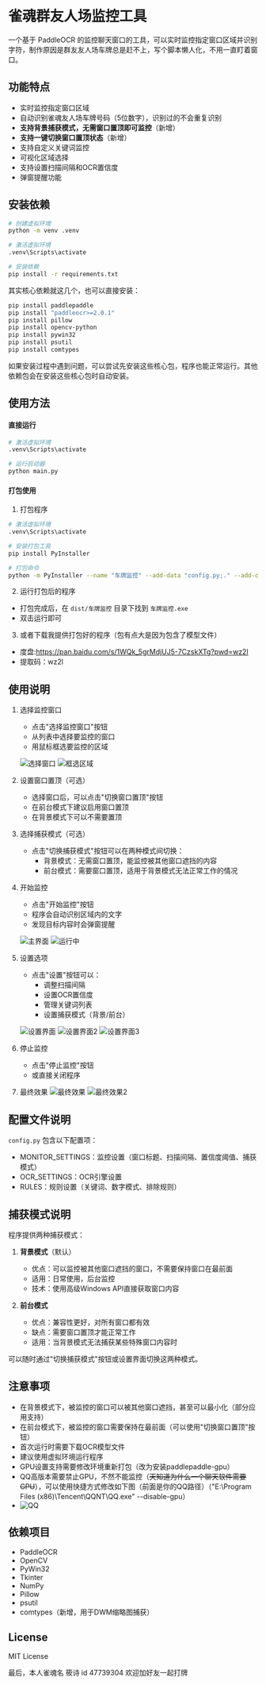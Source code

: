# 雀魂群友人场监控工具

一个基于 PaddleOCR 的监控聊天窗口的工具，可以实时监控指定窗口区域并识别字符，制作原因是群友友人场车牌总是赶不上，写个脚本懒人化，不用一直盯着窗口。

## 功能特点

- 实时监控指定窗口区域
- 自动识别雀魂友人场车牌号码（5位数字），识别过的不会重复识别
- **支持背景捕获模式，无需窗口置顶即可监控**（新增）
- **支持一键切换窗口置顶状态**（新增）
- 支持自定义关键词监控
- 可视化区域选择
- 支持设置扫描间隔和OCR置信度
- 弹窗提醒功能

## 安装依赖

```bash
# 创建虚拟环境
python -m venv .venv

# 激活虚拟环境
.venv\Scripts\activate

# 安装依赖
pip install -r requirements.txt
```

其实核心依赖就这几个，也可以直接安装：
```bash
pip install paddlepaddle
pip install "paddleocr>=2.0.1"
pip install pillow
pip install opencv-python
pip install pywin32
pip install psutil
pip install comtypes
```

如果安装过程中遇到问题，可以尝试先安装这些核心包，程序也能正常运行。其他依赖包会在安装这些核心包时自动安装。

## 使用方法

#### 直接运行
```bash
# 激活虚拟环境
.venv\Scripts\activate

# 运行启动器
python main.py
```

#### 打包使用
1. 打包程序
```bash
# 激活虚拟环境
.venv\Scripts\activate

# 安装打包工具
pip install PyInstaller

# 打包命令
python -m PyInstaller --name "车牌监控" --add-data "config.py;." --add-data "quehun.ico;." --add-data "utils.py;." --add-data "gui;gui" --add-data "monitor;monitor" --add-data "ocr;ocr" --add-data ".venv\Lib\site-packages\paddle\libs\*.dll;paddle\libs" --add-data ".venv\Lib\site-packages\paddleocr;paddleocr" --hidden-import paddleocr --hidden-import PIL --hidden-import cv2 --hidden-import win32gui --hidden-import win32ui --hidden-import win32con --hidden-import numpy --hidden-import psutil --hidden-import comtypes --hidden-import comtypes.client --hidden-import time --collect-all paddleocr --collect-all paddle --collect-all comtypes --noconsole --icon=quehun.ico main.py
```


2. 运行打包后的程序
- 打包完成后，在 `dist/车牌监控` 目录下找到 `车牌监控.exe`
- 双击运行即可

3. 或者下载我提供打包好的程序（包有点大是因为包含了模型文件）
-  度盘:https://pan.baidu.com/s/1WQk_5grMdjUJ5-7CzskXTg?pwd=wz2l 
-  提取码：wz2l


## 使用说明

1. 选择监控窗口
   - 点击"选择监控窗口"按钮
   - 从列表中选择要监控的窗口
   - 用鼠标框选要监控的区域

   ![选择窗口](运行图片/选择窗口.png)
   ![框选区域](运行图片/框选区域.png)

2. 设置窗口置顶（可选）
   - 选择窗口后，可以点击"切换窗口置顶"按钮
   - 在前台模式下建议启用窗口置顶
   - 在背景模式下可以不需要置顶

3. 选择捕获模式（可选）
   - 点击"切换捕获模式"按钮可以在两种模式间切换：
     - 背景模式：无需窗口置顶，能监控被其他窗口遮挡的内容
     - 前台模式：需要窗口置顶，适用于背景模式无法正常工作的情况

4. 开始监控
   - 点击"开始监控"按钮
   - 程序会自动识别区域内的文字
   - 发现目标内容时会弹窗提醒

   ![主界面](运行图片/主界面.png)
   ![运行中](运行图片/运行中.png)

5. 设置选项
   - 点击"设置"按钮可以：
     - 调整扫描间隔
     - 设置OCR置信度
     - 管理关键词列表
     - 设置捕获模式（背景/前台）

   ![设置界面](运行图片/设置界面.png)
   ![设置界面2](运行图片/设置界面2.png)
   ![设置界面3](运行图片/设置界面3.png)

6. 停止监控
   - 点击"停止监控"按钮
   - 或直接关闭程序

7. 最终效果
   ![最终效果](运行图片/最终效果.png)
   ![最终效果2](运行图片/最终效果2.png)

## 配置文件说明

`config.py` 包含以下配置项：
- MONITOR_SETTINGS：监控设置（窗口标题、扫描间隔、置信度阈值、捕获模式）
- OCR_SETTINGS：OCR引擎设置
- RULES：规则设置（关键词、数字模式、排除规则）

## 捕获模式说明

程序提供两种捕获模式：

1. **背景模式**（默认）
   - 优点：可以监控被其他窗口遮挡的窗口，不需要保持窗口在最前面
   - 适用：日常使用，后台监控
   - 技术：使用高级Windows API直接获取窗口内容

2. **前台模式**
   - 优点：兼容性更好，对所有窗口都有效
   - 缺点：需要窗口置顶才能正常工作
   - 适用：当背景模式无法捕获某些特殊窗口内容时

可以随时通过"切换捕获模式"按钮或设置界面切换这两种模式。

## 注意事项

- 在背景模式下，被监控的窗口可以被其他窗口遮挡，甚至可以最小化（部分应用支持）
- 在前台模式下，被监控的窗口需要保持在最前面（可以使用"切换窗口置顶"按钮）
- 首次运行时需要下载OCR模型文件
- 建议使用虚拟环境运行程序
- GPU设置支持需要修改环境重新打包（改为安装paddlepaddle-gpu）
- QQ高版本需要禁止GPU，不然不能监控（~~天知道为什么一个聊天软件需要GPU~~），可以使用快捷方式修改如下图（前面是你的QQ路径）（"E:\Program Files (x86)\Tencent\QQNT\QQ.exe" --disable-gpu）
- ![QQ](运行图片/qq设置.png)


## 依赖项目

- PaddleOCR
- OpenCV
- PyWin32
- Tkinter
- NumPy
- Pillow
- psutil
- comtypes（新增，用于DWM缩略图捕获）

## License

MIT License

最后，本人雀魂名 筱诗 id 47739304 欢迎加好友一起打牌
